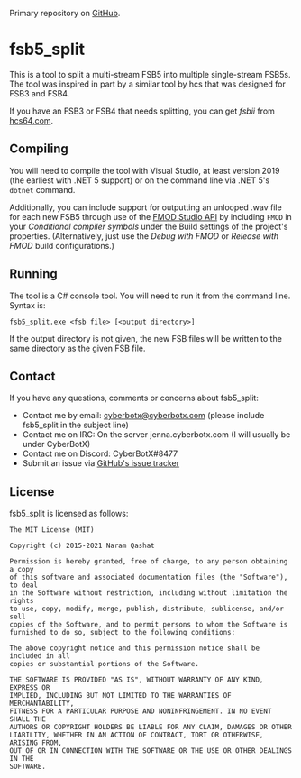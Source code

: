 Primary repository on [GitHub](https://github.com/CyberBotX/fsb5_split).

# fsb5_split

This is a tool to split a multi-stream FSB5 into multiple single-stream FSB5s. The tool was inspired in part by a
similar tool by hcs that was designed for FSB3 and FSB4.

If you have an FSB3 or FSB4 that needs splitting, you can get *fsbii* from [hcs64.com](http://hcs64.com/vgm_ripping.html).

## Compiling

You will need to compile the tool with Visual Studio, at least version 2019 (the earliest with .NET 5 support) or on
the command line via .NET 5's `dotnet` command.

Additionally, you can include support for outputting an unlooped .wav file for each new FSB5 through use of the
[FMOD Studio API](http://www.fmod.org/download/#StudioAPI) by including `FMOD` in your *Conditional compiler symbols*
under the Build settings of the project's properties. (Alternatively, just use the *Debug with FMOD* or
*Release with FMOD* build configurations.)

## Running

The tool is a C# console tool. You will need to run it from the command line. Syntax is:

```
fsb5_split.exe <fsb file> [<output directory>]
```

If the output directory is not given, the new FSB files will be written to the same directory as the given FSB file.

## Contact

If you have any questions, comments or concerns about fsb5_split:
* Contact me by email: cyberbotx@cyberbotx.com (please include fsb5_split in the subject line)
* Contact me on IRC: On the server jenna.cyberbotx.com (I will usually be under CyberBotX)
* Contact me on Discord: CyberBotX#8477
* Submit an issue via [GitHub's issue tracker](https://github.com/CyberBotX/fsb5_split/issues)


## License

fsb5_split is licensed as follows:

```
The MIT License (MIT)

Copyright (c) 2015-2021 Naram Qashat

Permission is hereby granted, free of charge, to any person obtaining a copy
of this software and associated documentation files (the "Software"), to deal
in the Software without restriction, including without limitation the rights
to use, copy, modify, merge, publish, distribute, sublicense, and/or sell
copies of the Software, and to permit persons to whom the Software is
furnished to do so, subject to the following conditions:

The above copyright notice and this permission notice shall be included in all
copies or substantial portions of the Software.

THE SOFTWARE IS PROVIDED "AS IS", WITHOUT WARRANTY OF ANY KIND, EXPRESS OR
IMPLIED, INCLUDING BUT NOT LIMITED TO THE WARRANTIES OF MERCHANTABILITY,
FITNESS FOR A PARTICULAR PURPOSE AND NONINFRINGEMENT. IN NO EVENT SHALL THE
AUTHORS OR COPYRIGHT HOLDERS BE LIABLE FOR ANY CLAIM, DAMAGES OR OTHER
LIABILITY, WHETHER IN AN ACTION OF CONTRACT, TORT OR OTHERWISE, ARISING FROM,
OUT OF OR IN CONNECTION WITH THE SOFTWARE OR THE USE OR OTHER DEALINGS IN THE
SOFTWARE.
```
